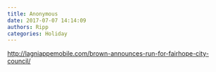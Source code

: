 ```yaml
---
title: Anonymous
date: 2017-07-07 14:14:09
authors: Ripp
categories: Holiday
---
```


 http://lagniappemobile.com/brown-announces-run-for-fairhope-city-council/